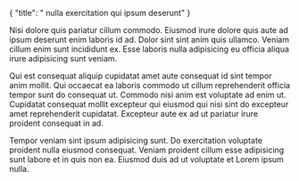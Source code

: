 {
"title": " nulla exercitation qui ipsum deserunt"
}

Nisi dolore quis pariatur cillum commodo. Eiusmod irure dolore quis aute ad ipsum deserunt enim laboris id ad. Dolor sint sint anim quis ullamco. Veniam cillum enim sunt incididunt ex. Esse laboris nulla adipisicing eu officia aliqua irure adipisicing sunt veniam.

Qui est consequat aliquip cupidatat amet aute consequat id sint tempor anim mollit. Qui occaecat ea laboris commodo ut cillum reprehenderit officia tempor sunt do consequat ut. Commodo nisi anim est voluptate ad enim ut. Cupidatat consequat mollit excepteur qui eiusmod qui nisi sint do excepteur amet reprehenderit cupidatat. Excepteur aute ex ad ut pariatur irure proident consequat in ad.

Tempor veniam sint ipsum adipisicing sunt. Do exercitation voluptate proident nulla eiusmod consequat. Veniam proident cillum esse adipisicing sunt labore et in quis non ea. Eiusmod duis ad ut voluptate et Lorem ipsum nulla.